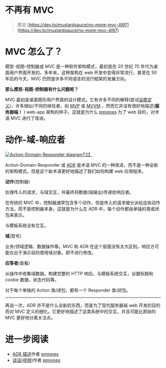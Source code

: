 # 不再有 MVC

> 原文:[https://dev.to/mustardsauce/no-more-mvc-4l97](https://dev.to/mustardsauce/no-more-mvc-4l97)

# MVC 怎么了？

模型-视图-控制器或 MVC 是一种软件架构模式，最初是在 20 世纪 70 年代为桌面用户界面开发的。多年来，这种架构在 web 开发中变得非常流行，甚至在 50 年后的今天，MVC 仍然是许多不同语言的流行框架的发展方向。

**那么模型-视图-控制器有什么问题呢？**

MVC 最初是桌面图形用户界面的设计模式。它有许多不同的解释(尝试[谷歌定义](https://www.google.cz/search?client=safari&rls=en&dcr=0&biw=1440&bih=839&tbm=isch&sa=1&ei=p5FbWoa0Kou00gXgga-YDg&q=mvc+diagram&oq=mvc+diagram&gs_l=psy-ab.3..0j0i30k1l3j0i5i30k1l5j0i8i30k1.457354.459660.0.459819.15.14.0.0.0.0.149.1488.8j6.14.0....0...1c.1.64.psy-ab..5.10.1005...0i19k1j0i30i19k1j0i8i30i19k1.0.6XAv3kLRibU))，许多相似/不同的继任者，如 [MVP](https://en.wikipedia.org/wiki/Model%E2%80%93view%E2%80%93presenter) 或 [MVVM](https://en.wikipedia.org/wiki/Model%E2%80%93view%E2%80%93viewmodel) 。然而它并没有很好地描述(**服务器端！** ) web-app 架构的样子。这就是为什么 [pmjones](https://github.com/pmjones) 为了 web 目的，对术语 MVC 进行了改进。

# [](#actiondomainresponder)动作-域-响应者

[![Action-Domain-Responder diagram](../Images/9a4d06f9bb5c76cdf0e76cab1376e268.png)T2】](https://res.cloudinary.com/practicaldev/image/fetch/s--Gz7nJDrc--/c_limit%2Cf_auto%2Cfl_progressive%2Cq_auto%2Cw_880/http://pmjones.io/adr/adr.png)

Action-Domain-Responder 或 [ADR](http://pmjones.io/adr/) 是术语 MVC 的一种改进，而不是一种全新的架构模式。但是这个新术语更好地描述了我们如何构建 web 应用程序。

**动作**(控制器)

处理传入的请求，与域交互，并最终将数据(域输出)传递给响应者。

在传统的 MVC 中，控制器通常包含多个动作，但是传入的请求被分派给这些动作方法，而不是控制器本身。这就是为什么在 ADR 中，每个动作都由单独的类或闭包来表示。

与模板系统没有交互。

**域**(型号)

业务/领域逻辑、数据操作等。MVC 和 ADR 在这个层面没有太大区别。响应方可能仅出于演示目的使用域对象，即不进行修改。

**应答者**(查看)

从操作中收集域数据。构建完整的 HTTP 响应。与模板系统交互，设置标题和 cookie 数据，状态代码等。

对于每个单独的 Action 类/闭包，都有一个 Responder 类/闭包。

* * *

再说一次，ADR 并不是什么全新的东西，而是为了现代服务器端 web 开发的目的而对 MVC 定义的细化。它更好地描述了这类系统中的交互，并且可能比原始的 MVC 更好地分离关注点。

# [](#further-reading)进一步阅读

*   [ADR 描述](https://github.com/pmjones/adr)作者 [pmjones](https://github.com/pmjones)
*   [谈话(视频)](https://vimeo.com/106771285)作者 [pmjones](https://github.com/pmjones)